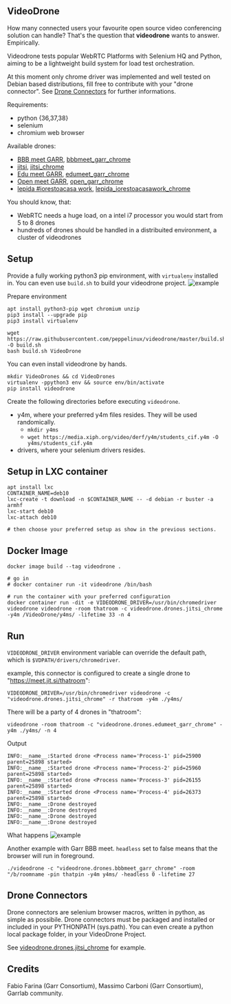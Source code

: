 VideoDrone
----------

How many connected users your favourite open source video conferencing solution can handle?
That's the question that __videodrone__ wants to answer. Empirically.

Videodrone tests popular WebRTC Platforms with Selenium HQ and Python, aiming 
to be a lightweight build system for load test orchestration.

At this moment only chrome driver was implemented and well tested on Debian based distributions, 
fill free to contribute with your "drone connector". See [Drone Connectors](#drone-connectors) for further informations.

Requirements:
- python {36,37,38}
- selenium
- chromium web browser

Available drones:
- [BBB meet GARR](https://blue.meet.garr.it/), [bbbmeet_garr_chrome](src/videodrone/drones/bbbmeet_garr_chrome.py)
- [jitsi](https://meet.jit.si/), [jitsi_chrome](src/videodrone/drones/jitsi_chrome.py)
- [Edu meet GARR](https://edu.meet.garr.it/), [edumeet_garr_chrome](src/videodrone/drones/edumeet_garr_chrome.py)
- [Open meet GARR](https://open.meet.garr.it/), [open_garr_chrome](src/videodrone/drones/open_garr_chrome.py)
- [lepida #iorestoacasa work](https://lepida1.iorestoacasa.work), [lepida_iorestoacasawork_chrome](src/videodrone/drones/lepida_iorestoacasawork_chrome.py)

You should know, that:
- WebRTC needs a huge load, on a intel i7 processor you would start from 5 to 8 drones
- hundreds of drones should be handled in a distribuited environment, a cluster of videodrones

Setup
-----

Provide a fully working python3 pip environment, with `virtualenv` installed in.
You can even use `build.sh` to build your videodrone project.
![example](gallery/videodrone_autobuild.3-min.gif)


Prepare environment
````
apt install python3-pip wget chromium unzip
pip3 install --upgrade pip
pip3 install virtualenv

wget https://raw.githubusercontent.com/peppelinux/videodrone/master/build.sh -O build.sh
bash build.sh VideoDrone
````

You can even install videodrone by hands.

````
mkdir VideoDrones && cd VideoDrones
virtualenv -ppython3 env && source env/bin/activate
pip install videodrone
````

Create the following directories before executing `videodrone`.

- y4m, where your preferred y4m files resides. They will be used randomically.
  - `mkdir y4ms`
  - `wget https://media.xiph.org/video/derf/y4m/students_cif.y4m -O y4ms/students_cif.y4m`
- drivers, where your selenium drivers resides.


Setup in LXC container
----------------------

````
apt install lxc
CONTAINER_NAME=deb10
lxc-create -t download -n $CONTAINER_NAME -- -d debian -r buster -a armhf
lxc-start deb10
lxc-attach deb10

# then choose your preferred setup as show in the previous sections.
````

Docker Image
------------

````
docker image build --tag videodrone .

# go in
# docker container run -it videodrone /bin/bash

# run the container with your preferred configuration
docker container run -dit -e VIDEODRONE_DRIVER=/usr/bin/chromedriver videodrone videodrone -room thatroom -c videodrone.drones.jitsi_chrome -y4m /VideoDrone/y4ms/ -lifetime 33 -n 4
````

Run
---

`VIDEODRONE_DRIVER` environment variable can override the default path, which is `$VDPATH/drivers/chromedriver`.

example, this connector is configured to create a single drone to "https://meet.jit.si/thatroom":
````
VIDEODRONE_DRIVER=/usr/bin/chromedriver videodrone -c "videodrone.drones.jitsi_chrome" -r thatroom -y4m ./y4ms/
````

There will be a party of 4 drones in "thatroom":
````
videodrone -room thatroom -c "videodrone.drones.edumeet_garr_chrome" -y4m ./y4ms/ -n 4
````

Output
````
INFO:__name__:Started drone <Process name='Process-1' pid=25900 parent=25898 started>
INFO:__name__:Started drone <Process name='Process-2' pid=25960 parent=25898 started>
INFO:__name__:Started drone <Process name='Process-3' pid=26155 parent=25898 started>
INFO:__name__:Started drone <Process name='Process-4' pid=26373 parent=25898 started>
INFO:__name__:Drone destroyed
INFO:__name__:Drone destroyed
INFO:__name__:Drone destroyed
INFO:__name__:Drone destroyed
````

What happens
![example](gallery/1.png)

Another example with Garr BBB meet. `headless` set to false means that the browser will run in foreground.

````
./videodrone -c "videodrone.drones.bbbmeet_garr_chrome" -room "/b/roomname -pin thatpin -y4m y4ms/ -headless 0 -lifetime 27
````


Drone Connectors
----------------

Drone connectors are selenium browser macros, written in python, as simple as possibile.
Drone connectors must be packaged and installed or included 
in your PYTHONPATH (sys.path). You can even create 
a python local package folder, in your VideoDrone Project.

See [videodrone.drones.jitsi_chrome](src/videodrone/drones/jitsi_chrome.py) for example.


Credits
-------

Fabio Farina (Garr Consortium), Massimo Carboni (Garr Consortium), Garrlab community.
